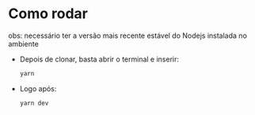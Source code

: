 # Como rodar

obs: necessário ter a versão mais recente estável do Nodejs instalada no ambiente

- Depois de clonar, basta abrir o terminal e inserir:
  ```bash
  yarn
  ```
- Logo após:
  ```bash
  yarn dev
  ```
